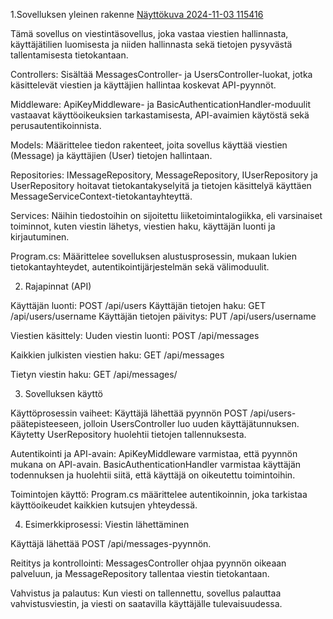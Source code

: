 1.Sovelluksen yleinen rakenne [Näyttökuva 2024-11-03 115416](https://github.com/user-attachments/assets/2b69a7af-b373-4b0f-a2d5-461c257381d9)

Tämä sovellus on viestintäsovellus, joka vastaa viestien hallinnasta, käyttäjätilien luomisesta ja niiden hallinnasta sekä tietojen pysyvästä tallentamisesta tietokantaan.

Controllers: Sisältää MessagesController- ja UsersController-luokat, jotka käsittelevät viestien ja käyttäjien hallintaa koskevat API-pyynnöt.

Middleware: ApiKeyMiddleware- ja BasicAuthenticationHandler-moduulit vastaavat käyttöoikeuksien tarkastamisesta, API-avaimien käytöstä sekä perusautentikoinnista.

Models: Määrittelee tiedon rakenteet, joita sovellus käyttää viestien (Message) ja käyttäjien (User) tietojen hallintaan.

Repositories: IMessageRepository, MessageRepository, IUserRepository ja UserRepository hoitavat tietokantakyselyitä ja tietojen käsittelyä käyttäen MessageServiceContext-tietokantayhteyttä.

Services: Näihin tiedostoihin on sijoitettu liiketoimintalogiikka, eli varsinaiset toiminnot, kuten viestin lähetys, viestien haku, käyttäjän luonti ja kirjautuminen.

Program.cs: Määrittelee sovelluksen alustusprosessin, mukaan lukien tietokantayhteydet, autentikointijärjestelmän sekä välimoduulit.

2. Rajapinnat (API)
     
Käyttäjän luonti: POST /api/users
Käyttäjän tietojen haku: GET /api/users/username
Käyttäjän tietojen päivitys: PUT /api/users/username
  
Viestien käsittely:
Uuden viestin luonti: POST /api/messages

Kaikkien julkisten viestien haku: GET /api/messages

Tietyn viestin haku: GET /api/messages/
  
3. Sovelluksen käyttö

Käyttöprosessin vaiheet:
Käyttäjä lähettää pyynnön POST /api/users-päätepisteeseen, jolloin UsersController luo uuden käyttäjätunnuksen. 
Käytetty UserRepository huolehtii tietojen tallennuksesta.

Autentikointi ja API-avain:
ApiKeyMiddleware varmistaa, että pyynnön mukana on API-avain. BasicAuthenticationHandler varmistaa käyttäjän todennuksen ja huolehtii siitä, että käyttäjä on oikeutettu toimintoihin.

Toimintojen käyttö:
Program.cs määrittelee autentikoinnin, joka tarkistaa käyttöoikeudet kaikkien kutsujen yhteydessä.

4. Esimerkkiprosessi: Viestin lähettäminen

Käyttäjä lähettää POST /api/messages-pyynnön.

Reititys ja kontrollointi:
MessagesController ohjaa pyynnön oikeaan palveluun, ja MessageRepository tallentaa viestin tietokantaan.

Vahvistus ja palautus:
Kun viesti on tallennettu, sovellus palauttaa vahvistusviestin, ja viesti on saatavilla käyttäjälle tulevaisuudessa.
